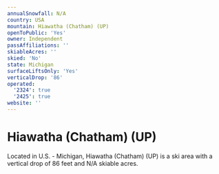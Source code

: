 ```yaml
---
annualSnowfall: N/A
country: USA
mountain: Hiawatha (Chatham) (UP)
openToPublic: 'Yes'
owner: Independent
passAffiliations: ''
skiableAcres: ''
skied: 'No'
state: Michigan
surfaceLiftsOnly: 'Yes'
verticalDrop: '86'
operated:
  '2324': true
  '2425': true
website: ''
---
```



# Hiawatha (Chatham) (UP)

Located in U.S. - Michigan, Hiawatha (Chatham) (UP) is a ski area with a vertical drop of 86 feet and N/A skiable acres.
